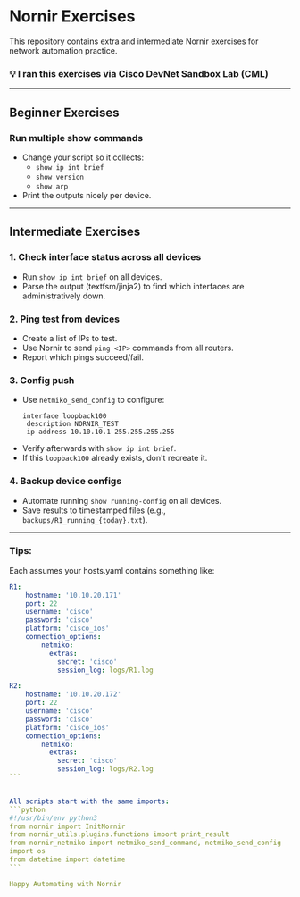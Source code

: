 # Nornir Exercises

This repository contains extra and intermediate Nornir exercises for network automation practice.

### 💡 I ran this exercises via Cisco DevNet Sandbox Lab (CML)

---

## Beginner Exercises

### Run multiple show commands
- Change your script so it collects:
  - `show ip int brief`
  - `show version`
  - `show arp`
- Print the outputs nicely per device.

---

## Intermediate Exercises

### 1. Check interface status across all devices
- Run `show ip int brief` on all devices.
- Parse the output (textfsm/jinja2) to find which interfaces are administratively down.

### 2. Ping test from devices
- Create a list of IPs to test.
- Use Nornir to send `ping <IP>` commands from all routers.
- Report which pings succeed/fail.

### 3. Config push
- Use `netmiko_send_config` to configure:
  ```
  interface loopback100
   description NORNIR_TEST
   ip address 10.10.10.1 255.255.255.255
  ```
- Verify afterwards with `show ip int brief`.
- If this `loopback100` already exists, don't recreate it.

### 4. Backup device configs
- Automate running `show running-config` on all devices.
- Save results to timestamped files (e.g., `backups/R1_running_{today}.txt`).

---

### Tips:
Each assumes your hosts.yaml contains something like:

````yaml
R1:
    hostname: '10.10.20.171'
    port: 22
    username: 'cisco'
    password: 'cisco'
    platform: 'cisco_ios'
    connection_options:
        netmiko:
          extras:
            secret: 'cisco'
            session_log: logs/R1.log

R2:
    hostname: '10.10.20.172'
    port: 22
    username: 'cisco'
    password: 'cisco'
    platform: 'cisco_ios'
    connection_options:
        netmiko:
          extras:
            secret: 'cisco'
            session_log: logs/R2.log
```


All scripts start with the same imports:
```python
#!/usr/bin/env python3
from nornir import InitNornir
from nornir_utils.plugins.functions import print_result
from nornir_netmiko import netmiko_send_command, netmiko_send_config
import os
from datetime import datetime
```

Happy Automating with Nornir
